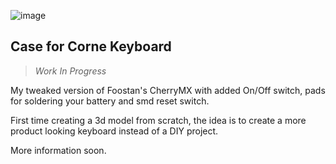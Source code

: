 
![image](https://github.com/joibacache/FreeCad/assets/4139231/7871eff7-c3f3-4fdd-9046-6473c0489fc5)

## Case for Corne Keyboard ##
> *Work In Progress*

My tweaked version of Foostan's CherryMX with added On/Off switch, pads for soldering your battery and smd reset switch.

First time creating a 3d model from scratch, the idea is to create a more product looking keyboard instead of a DIY project.

More information soon.
